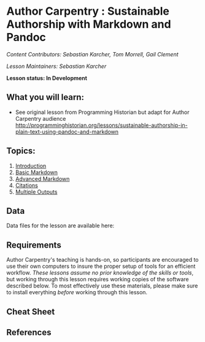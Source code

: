 Author Carpentry : Sustainable Authorship with Markdown and Pandoc
=======

*Content Contributors: Sebastian Karcher, Tom Morrell, Gail Clement*

*Lesson Maintainers: Sebastian Karcher*

**Lesson status: In Development**

## What you will learn:
- See original lesson from Programming Historian but adapt for Author Carpentry
  audience
http://programminghistorian.org/lessons/sustainable-authorship-in-plain-text-using-pandoc-and-markdown

## Topics:

1. [Introduction](00-getting-started.html)
2. [Basic Markdown](01-markdown-display.html)
3. [Advanced Markdown](02-markdown-behavior.html)
4. [Citations](03-citation.html)
5. [Multiple Outputs](04-multiple-outputs.html)

## Data

Data files for the lesson are available here: 

## Requirements

Author Carpentry's teaching is hands-on, so participants are encouraged to use
their own computers to insure the proper setup of tools for an efficient
workflow.
*These lessons assume no prior knowledge of the skills or tools*, but working
through this lesson requires working copies of the software described below.
To most effectively use these materials, please make sure to install everything
*before* working through this lesson. 

## Cheat Sheet

## References

                   
